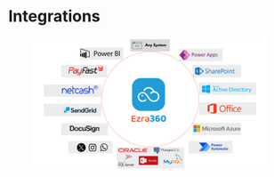 # Integrations

<figure><img src="../../.gitbook/assets/Integrations 3.png" alt=""><figcaption></figcaption></figure>
